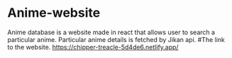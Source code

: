 # Anime-website
Anime database is a website made in react that allows user to search a particular anime. Particular anime details is fetched by Jikan api. 
#The link to the website.
https://chipper-treacle-5d4de6.netlify.app/

